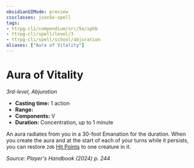 ```yaml
---
obsidianUIMode: preview
cssclasses: json5e-spell
tags:
- ttrpg-cli/compendium/src/5e/xphb
- ttrpg-cli/spell/level/3
- ttrpg-cli/spell/school/abjuration
aliases: ["Aura of Vitality"]
---
```

# Aura of Vitality
*3rd-level, Abjuration*  

- **Casting time:** 1 action
- **Range:** 
- **Components:** V
- **Duration:** Concentration, up to 1 minute

An aura radiates from you in a 30-foot Emanation for the duration. When you create the aura and at the start of each of your turns while it persists, you can restore `2d6` [Hit Points](hit-points-xphb.md) to one creature in it.

*Source: Player's Handbook (2024) p. 244*